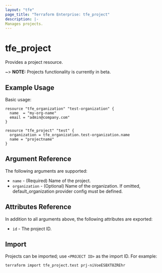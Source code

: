 ```yaml
---
layout: "tfe"
page_title: "Terraform Enterprise: tfe_project"
description: |-
Manages projects.
---
```


# tfe_project

Provides a project resource.

~> **NOTE:** Projects functionality is currently in beta.

## Example Usage

Basic usage:

```hcl
resource "tfe_organization" "test-organization" {
  name  = "my-org-name"
  email = "admin@company.com"
}

resource "tfe_project" "test" {
  organization = tfe_organization.test-organization.name
  name = "projectname"
}
```

## Argument Reference

The following arguments are supported:

* `name` - (Required) Name of the project.
* `organization` - (Optional) Name of the organization. If omitted, default_organization provider config must be defined.

## Attributes Reference

In addition to all arguments above, the following attributes are exported:

* `id` - The project ID.

## Import

Projects can be imported; use `<PROJECT ID>` as the import ID. For example:

```shell
terraform import tfe_project.test prj-niVoeESBXT8ZREhr
```
